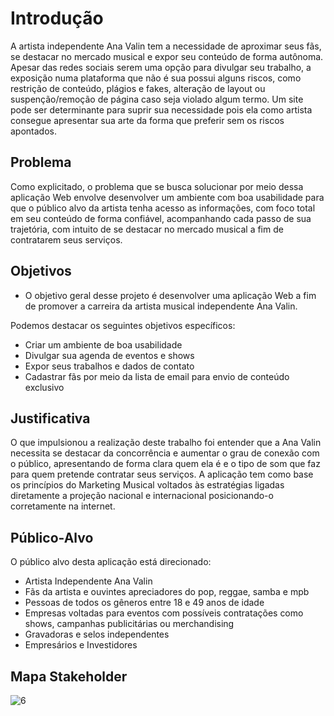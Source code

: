 # Introdução

A artista independente Ana Valin tem a necessidade de aproximar seus fãs, se destacar no mercado musical e expor seu conteúdo de forma autônoma. Apesar das redes sociais serem uma opção para divulgar seu trabalho, a exposição numa plataforma que não é sua possui alguns riscos, como restrição de conteúdo, plágios e fakes, alteração de layout ou suspenção/remoção de página caso seja violado algum termo. Um site pode ser determinante para suprir sua necessidade pois ela como artista consegue apresentar sua arte da forma que preferir sem os riscos apontados. 

## Problema

Como explicitado, o problema que se busca solucionar por meio dessa aplicação Web envolve desenvolver um ambiente com boa usabilidade para que o público alvo da artista tenha acesso as informações, com foco total em seu conteúdo de forma confiável, acompanhando cada passo de sua trajetória, com intuito de se destacar no mercado musical a fim de contratarem seus serviços.

## Objetivos

- O objetivo geral desse projeto é desenvolver uma aplicação Web a fim de promover a carreira da artista musical independente Ana Valin.

Podemos destacar os seguintes objetivos específicos: 

- Criar um ambiente de boa usabilidade
- Divulgar sua agenda de eventos e shows
- Expor seus trabalhos e dados de contato
- Cadastrar fãs por meio da lista de email para envio de conteúdo exclusivo


## Justificativa

O que impulsionou a realização deste trabalho foi entender que a Ana Valin necessita se destacar da concorrência e aumentar o grau de conexão com o público, apresentando de forma clara quem ela é e o tipo de som que faz para quem pretende contratar seus serviços.
A aplicação tem como base os princípios do Marketing Musical voltados às estratégias ligadas diretamente a projeção nacional e internacional posicionando-o corretamente na internet.


## Público-Alvo

O público alvo desta aplicação está direcionado:

- Artista Independente Ana Valin
- Fãs da artista e ouvintes apreciadores do pop, reggae, samba e mpb
-  Pessoas de todos os gêneros entre 18 e 49 anos de idade
- Empresas voltadas para eventos com possíveis contratações como shows, campanhas publicitárias ou merchandising
- Gravadoras e selos independentes
- Empresários e Investidores


## Mapa Stakeholder
![6](https://user-images.githubusercontent.com/85028708/136225629-721c58cf-1702-4057-9889-3037e68df1a5.png)

